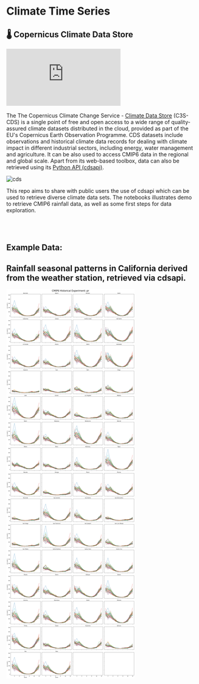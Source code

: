# Climate Time Series

## 🌡️ **Copernicus Climate Data Store**

![](https://nordicesmhub.github.io/climate-data-tutorial/02-cds/index.html)

The The Copernicus Climate Change Service - [Climate Data Store](https://cds.climate.copernicus.eu/#!/home) (C3S-CDS) is a single point of free and open access to a wide range of quality-assured climate datasets distributed in the cloud, provided as part of the EU's Copernicus Earth Observation Programme. CDS datasets include observations and historical climate data records for dealing with climate impact in different industrial sectors, including energy, water management and agriculture. It can be also used to access CMIP6 data in the regional and global scale. Apart from its web-based toolbox, data can also be retrieved using its [Python API (cdsapi)](https://pypi.org/project/cdsapi/).

![cds](https://climate.copernicus.eu/sites/default/files/2018-05/CDS-concept.png)

This repo aims to share with public users the use of cdsapi which can be used to retrieve diverse climate data sets. The notebooks illustrates demo to retrieve CMIP6 rainfall data, as well as some first steps for data exploration.

<br>
<br>

## Example Data:
## Rainfall seasonal patterns in California derived from the weather station, retrieved via cdsapi.

![](https://github.com/pinkychow1010/Downloading-CMIP-Data-using-Python/blob/main/data-exploration/cmip_hist.png)
